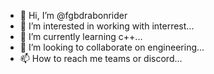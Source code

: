 - 👋 Hi, I’m @fgbdrabonrider
- 👀 I’m interested in working with interrest...
- 🌱 I’m currently learning c++...
- 💞️ I’m looking to collaborate on engineering...
- 📫 How to reach me teams or discord...

<!---
fgbdrabonrider/fgbdrabonrider is a ✨ special ✨ repository because its `README.md` (this file) appears on your GitHub profile.
You can click the Preview link to take a look at your changes.
--->
